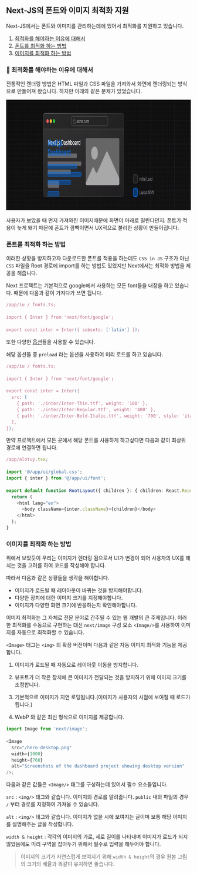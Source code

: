 ## Next-JS의 폰트와 이미지 최적화 지원

Next-JS에서는 폰트와 이미지를 관리하는데에 있어서 최적화를 지원하고 있습니다.

1. [최적화를 해야하는 이유에 대해서](#최적화를-해야하는-이유에-대해서)
2. [폰트를 최적화 하는 방법](#폰트를-최적화-하는-방법)
3. [이미지를 최적화 하는 방법](#이미지를-최적화-하는-방법)

### 🤔 최적화를 해야하는 이유에 대해서

전통적인 렌더링 방법은 HTML 파일과 CSS 파일을 가져와서 화면에 렌더링되는 방식으로 만들어져 왔습니다. 하지만 아래와 같은 문제가 있었습니다.

<p align="center">
    <img src ="./img/ui변경.png" width=900 height=300>
</p>

사용자가 보았을 때 먼저 가져와진 이미지때문에 화면이 아래로 밀린다던지. 폰트가 적용이 늦게 돼기 때문에 폰트가 깜빡이면서 UX적으로 불리한 상황이 만들어집니다.

### 폰트를 최적화 하는 방법

이러한 상황을 방지하고자 다운로드한 폰트를 적용을 하는데도 `CSS in JS` 구조가 아닌 `CSS` 파일을 Root 경로에 import를 하는 방법도 있었지만 Next에서는 최적화 방법을 제공을 해줍니다.

Next 프로젝트는 기본적으로 google에서 사용하는 모든 font들을 내장을 하고 있습니다. 때문에 다음과 같이 가져다가 쓰면 됩니다.

```typescript
/app/iu / fonts.ts;

import { Inter } from 'next/font/google';

export const inter = Inter({ subsets: ['latin'] });
```

또한 다양한 [옵션](https://nextjs.org/docs/app/api-reference/components/font#font-function-arguments)들을 사용할 수 있습니다.

해당 옵션들 중 `preload` 라는 옵션을 사용하여 미리 로드를 하고 있습니다.

```typescript
/app/iu / fonts.ts;

import { Inter } from 'next/font/google';

export const inter = Inter({
  src: [
    { path: './inter/Inter-Thin.ttf', weight: '100' },
    { path: './inter/Inter-Regular.ttf', weight: '400' },
    { path: './inter/Inter-Bold-Italic.ttf', weight: '700', style: 'italic' },
  ],
});
```

만약 프로젝트에서 모든 곳에서 해당 폰트를 사용하게 하고싶다면 다음과 같이 최상위 경로에 연결하면 됩니다.

```typescript
/app/alotuy.tsx;

import '@/app/ui/global.css';
import { inter } from '@/app/ui/font';

export default function RootLayout({ children }: { children: React.ReactNode }) {
  return (
    <html lang="en">
      <body className={inter.className}>{children}</body>
    </html>
  );
}
```

### 이미지를 최적화 하는 방법

위에서 보았듯이 우리는 이미지가 렌더링 됨으로서 UI가 변경이 되어 사용자의 UX를 해치는 것을 고려를 하여 코드를 작성해야 합니다.

따라서 다음과 같은 상황들을 생각을 해야합니다.

- 이미지가 로드될 때 레이아웃이 바뀌는 것을 방지해야합니다.
- 다양한 장치에 대한 이미지 크기를 지정해야합니다.
- 이미지가 다양한 화면 크기에 반응하는지 확인해야합니다.

이미지 최적화는 그 자체로 전문 분야로 간주될 수 있는 웹 개발의 큰 주제입니다. 이러한 최적화를 수동으로 구현하는 대신 `next/image` 구성 요소 `<Image/>`를 사용하여 이미지를 자동으로 최적화할 수 있습니다.

`<Image>` 태그는 `<img>` 의 확장 버전이며 다음과 같은 자동 이미지 최적화 기능을 제공합니다.

1. 이미지가 로드될 때 자동으로 레이아웃 이동을 방지합니다.

2. 뷰포트가 더 작은 장치에 큰 이미지가 전달되는 것을 방지하기 위해 이미지 크기를 조정합니다.

3. 기본적으로 이미지가 지연 로딩됩니다.(이미지가 사용자의 시점에 보여질 때 로드가 됩니다.)

4. WebP 와 같은 최신 형식으로 이미지를 제공합니다.

```typescript
import Image from 'next/image';

<Image
  src="/hero-desktop.png"
  width={1000}
  height={760}
  alt="Screenshots of the dashboard project showing desktop version"
/>;
```

다음과 같은 값들은 `<Image/>` 태그를 구성하는데 있어서 필수 요소들입니다.

`src` : `<img/>` 태그와 같습니다. 이미지의 경로를 알려줍니다. `public` 내의 파일의 경우 `/` 부터 경로를 지정하여 가져올 수 있습니다.

`alt` : `<img/>` 태그와 같습니다. 이미지가 없을 시에 보여지는 글이며 보통 해당 이미지를 설명해주는 글을 작성합니다.

`width & height` : 각각의 이미지의 가로, 세로 길이를 나타내며 이미지가 로드가 되지 않았음에도 미리 구역을 잡아두기 위해서 필수로 입력을 해두어야 합니다.

> 이미지의 크기가 자연스럽게 보여지기 위해 `width & height`의 경우 원본 그림의 크기의 배율과 똑같이 유지하면 좋습니다.
